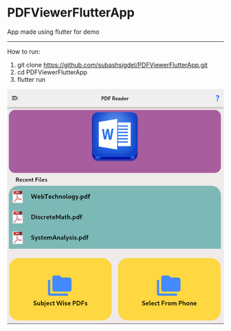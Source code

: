 # PDFViewerFlutterApp
App made using flutter for  demo


-----------------------
How to run:<br>
1. git clone https://github.com/subashsigdel/PDFViewerFlutterApp.git
2. cd PDFViewerFlutterApp
3. flutter run
<p align="center">
  <img src="project1.png"/>
</p>